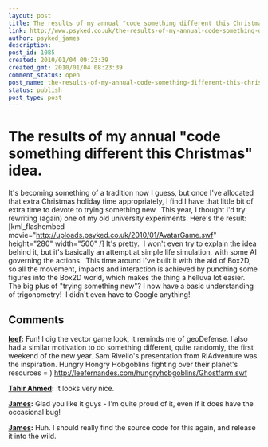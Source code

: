 ```yaml
---
layout: post
title: The results of my annual "code something different this Christmas" idea.
link: http://www.psyked.co.uk/the-results-of-my-annual-code-something-different-this-christmas-idea/
author: psyked_james
description: 
post_id: 1085
created: 2010/01/04 09:23:39
created_gmt: 2010/01/04 08:23:39
comment_status: open
post_name: the-results-of-my-annual-code-something-different-this-christmas-idea
status: publish
post_type: post
---
```


# The results of my annual "code something different this Christmas" idea.

It's becoming something of a tradition now I guess, but once I've allocated that extra Christmas holiday time appropriately, I find I have that little bit of extra time to devote to trying something new.  This year, I thought I'd try rewriting (again) one of my old university experiments. Here's the result: [kml_flashembed movie="http://uploads.psyked.co.uk/2010/01/AvatarGame.swf" height="280" width="500" /] It's pretty.  I won't even try to explain the idea behind it, but it's basically an attempt at simple life simulation, with some AI governing the actions.  This time around I've built it with the aid of Box2D, so all the movement, impacts and interaction is achieved by punching some figures into the Box2D world, which makes the thing a helluva lot easier. The big plus of "trying something new"? I now have a basic understanding of trigonometry!  I didn't even have to Google anything!

## Comments

**[leef](#738 "2010-01-04 16:37:30"):** Fun! I dig the vector game look, it reminds me of geoDefense. I also had a similar motivation to do something different, quite randomly, the first weekend of the new year. Sam Rivello's presentation from RIAdventure was the inspiration. Hungry Hongry Hobgoblins fighting over their planet's resources = ) http://leefernandes.com/hungryhobgoblins/Ghostfarm.swf

**[Tahir Ahmed](#739 "2010-01-04 20:48:03"):** It looks very nice.

**[James](#740 "2010-01-05 10:04:11"):** Glad you like it guys - I'm quite proud of it, even if it does have the occasional bug!

**[James](#741 "2011-07-20 12:26:38"):** Huh. I should really find the source code for this again, and release it into the wild.

